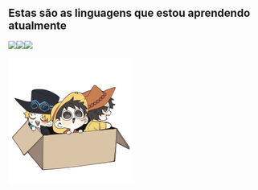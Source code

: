 ## Estas são as linguagens que estou aprendendo atualmente
<img width='50px' src="https://cdn.jsdelivr.net/gh/devicons/devicon@latest/icons/html5/html5-original.svg" /><img width='50px' src="https://cdn.jsdelivr.net/gh/devicons/devicon@latest/icons/css3/css3-original.svg" /><img width='50px' src="https://cdn.jsdelivr.net/gh/devicons/devicon@latest/icons/python/python-original.svg" />

<img width='250px' src='65b1c43cb900adf5228903db12d95839-removebg-preview.png' display='flex' style='justify-content: flex-end' />
